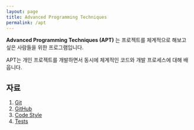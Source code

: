 ```yaml
---
layout: page
title: Advanced Programming Techniques
permalink: /apt
---
```

**Advanced Programming Techniques (APT)** 는 프로젝트를 체계적으로 해보고 싶은 사람들을 위한 프로그램입니다.

APT는 개인 프로젝트를 개발하면서 동시에 체계적인 코드와 개발 프로세스에 대해 배웁니다.

## 자료

1. [Git](/apt/git)
2. [GitHub](/apt/github)
3. [Code Style](/apt/code-style)
4. [Tests](/apt/tests)


